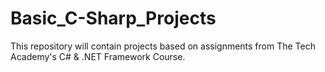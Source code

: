 # Basic_C-Sharp_Projects
This repository will contain projects based on assignments from The Tech Academy's C# & .NET Framework Course.
